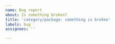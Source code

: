 ```yaml
---
name: Bug report
about: Is something broken?
title: 'category/package: something is broken'
labels: bug
assignees: ''

---
```


<!-- What were you trying to accomplish? What didn't function as expected?
Please provide any relevant information including the full build log. If you have some unusual setup in your system please also mention this.
And don't forget to edit the title. -->